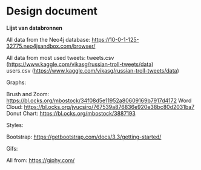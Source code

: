 # Design document
**Lijst van databronnen**  

All data from the Neo4j database:
https://10-0-1-125-32775.neo4jsandbox.com/browser/ <br>

All data from most used tweets:
tweets.csv (https://www.kaggle.com/vikasg/russian-troll-tweets/data) <br>
users.csv (https://www.kaggle.com/vikasg/russian-troll-tweets/data)

Graphs:

Brush and Zoom: https://bl.ocks.org/mbostock/34f08d5e11952a80609169b7917d4172
Word Cloud: https://bl.ocks.org/jyucsiro/767539a876836e920e38bc80d2031ba7
Donut Chart: https://bl.ocks.org/mbostock/3887193


Styles:

Bootstrap: https://getbootstrap.com/docs/3.3/getting-started/

Gifs:

All from: https://giphy.com/
